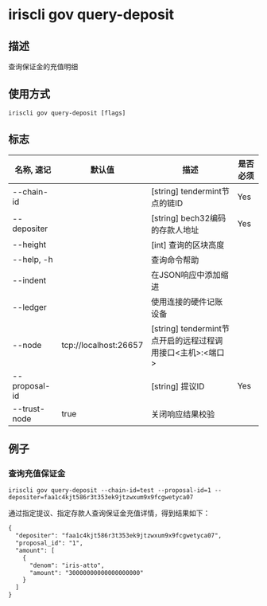 # iriscli gov query-deposit

## 描述

查询保证金的充值明细

## 使用方式

```
iriscli gov query-deposit [flags]
```

## 标志

| 名称, 速记       | 默认值                 | 描述                                                                                                                                                 | 是否必须  |
| --------------- | --------------------- | ---------------------------------------------------------------------------------------------------------------------------------------------------- | -------- |
| --chain-id      |                       | [string] tendermint节点的链ID                                                                                                                 | Yes      |
| --depositer     |                       | [string] bech32编码的存款人地址                                                                                                                    | Yes      |
| --height        |                       | [int] 查询的区块高度                                                                                  |          |
| --help, -h      |                       | 查询命令帮助                                                                                                                               |          |
| --indent        |                       | 在JSON响应中添加缩进                                                                                                                          |          |
| --ledger        |                       | 使用连接的硬件记账设备                                                                                                                        |          |
| --node          | tcp://localhost:26657 | [string] tendermint节点开启的远程过程调用接口\<主机>:\<端口>                                                                                  |          |
| --proposal-id   |                       | [string] 提议ID                                                                                                        | Yes      |
| --trust-node    | true                  | 关闭响应结果校验                                                                                                                    |          |
 
## 例子

### 查询充值保证金

```shell
iriscli gov query-deposit --chain-id=test --proposal-id=1 --depositer=faa1c4kjt586r3t353ek9jtzwxum9x9fcgwetyca07
```

通过指定提议、指定存款人查询保证金充值详情，得到结果如下：

```txt
{
  "depositer": "faa1c4kjt586r3t353ek9jtzwxum9x9fcgwetyca07",
  "proposal_id": "1",
  "amount": [
    {
      "denom": "iris-atto",
      "amount": "30000000000000000000"
    }
  ]
}
```